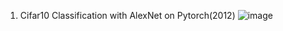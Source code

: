 1. Cifar10 Classification with AlexNet on Pytorch(2012)
![image](https://github.com/sophkim/cnn_pytorch_ex/assets/86454825/e35ce073-b207-4e10-a41a-3f6c7766fde7)
